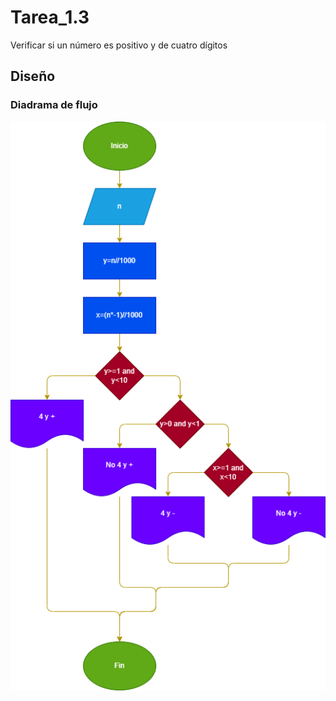 # Tarea_1.3
Verificar si un número es positivo y de cuatro dígitos
## Diseño
### Diadrama de flujo 

![Diagrama de flujo](Diagrama.png "Diagrama de flujo")